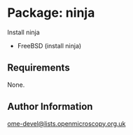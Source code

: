 Package: ninja
==============

Install ninja

- FreeBSD (install ninja)

Requirements
------------

None.

Author Information
------------------

ome-devel@lists.openmicroscopy.org.uk
